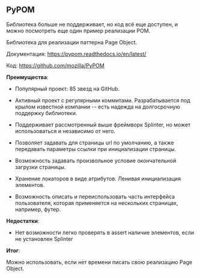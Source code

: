 <h2>PyPOM</h2>

<p>Библиотека больше не поддерживает, но код всё еще доступен, и можно посмотреть еще один пример реализации POM.</p>

<p>Библиотека для реализации паттерна Page Object.</p>

<p>Документация: <a href="https://pypom.readthedocs.io/en/latest/" rel="noopener noreferrer nofollow" target="_blank">https://pypom.readthedocs.io/en/latest/</a></p>

<p>Код: <a href="https://github.com/mozilla/PyPOM" rel="noopener noreferrer nofollow" target="_blank">https://github.com/mozilla/PyPOM</a></p>

<p><strong>Преимущества</strong>:</p>

<ul>
	<li>
	<p>Популярный проект: 85 звезд на GitHub.</p>
	</li>
	<li>
	<p>Активный проект с регулярными коммитами. Разрабатывается под крылом известной компании --&nbsp;есть надежда на долгосрочную поддержку библиотеки.</p>
	</li>
	<li>
	<p>Поддерживает рассмотренный выше фреймворк Splinter, но может использоваться и независимо от него.</p>
	</li>
	<li>
	<p>Позволяет задавать для страницы url по умолчанию, а также передавать параметры ссылки при инициализации страницы.</p>
	</li>
	<li>
	<p>Возможность задавать произвольное условие окончательной загрузки страницы.</p>
	</li>
	<li>
	<p>Хранение локаторов в виде атрибутов. Ленивая инициализация элементов.</p>
	</li>
	<li>
	<p>Возможность описать и переиспользовать часть интерфейса пользователя, которая применяется на нескольких страницах, например, футер.</p>
	</li>
</ul>

<p><strong>Недостатки</strong>:</p>

<ul>
	<li>
	<p>Нет возможности легко проверять в assert наличие элементов, если не установлен Splinter</p>
	</li>
</ul>

<p><strong>Итог</strong>:</p>

<p>Можно использовать, если нет времени писать свою реализацию Page Object.</p>